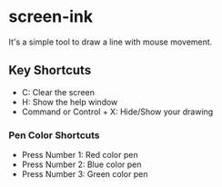 # screen-ink

It's a simple tool to draw a line with mouse movement.

## Key Shortcuts
- C: Clear the screen
- H: Show the help window
- Command or Control + X: Hide/Show your drawing

### Pen Color Shortcuts
- Press Number 1: Red color pen
- Press Number 2: Blue color pen
- Press Number 3: Green color pen
